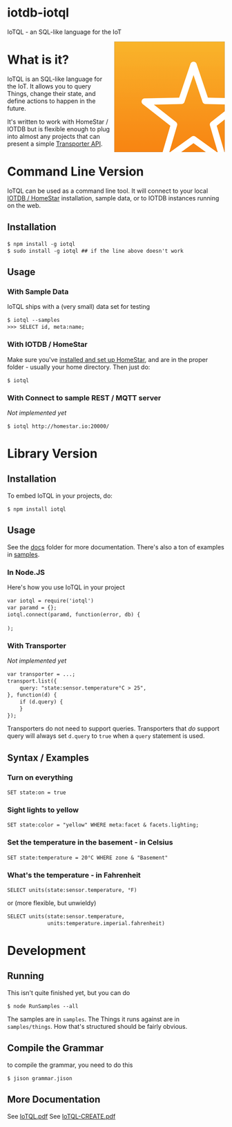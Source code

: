 # iotdb-iotql
IoTQL - an SQL-like language for the IoT

<img src="https://raw.githubusercontent.com/dpjanes/iotdb-homestar/master/docs/HomeStar.png" align="right" style="margin-left: 10px; "/>

# What is it?

IoTQL is an SQL-like language for the IoT. 
It allows you to query Things, change their state, and define actions to happen in the future.

It's written to work with HomeStar / IOTDB but is flexible enough to plug into almost any projects that can present a simple [Transporter API](https://github.com/dpjanes/iotdb-transport).

# Command Line Version

IoTQL can be used as a command line tool. 
It will connect to your local [IOTDB / HomeStar](https://homestar.io/about/install) installation, sample data, or to IOTDB instances running on the web.

## Installation

	$ npm install -g iotql
	$ sudo install -g iotql ## if the line above doesn't work
	
## Usage
### With Sample Data

IoTQL ships with a (very small) data set for testing

	$ iotql --samples
	>>> SELECT id, meta:name;

### With IOTDB / HomeStar

Make sure you've [installed and set up HomeStar](https://homestar.io/about/install), and are in the proper folder - usually your home directory. Then just do:

	$ iotql 
	
### With Connect to sample REST / MQTT server

_Not implemented yet_

	$ iotql http://homestar.io:20000/
	
# Library Version

## Installation
To embed IoTQL in your projects, do:

	$ npm install iotql

## Usage

See the [docs](./docs) folder for more documentation. There's also a ton of examples in [samples](./samples).

### In Node.JS
Here's how you use IoTQL in your project

	var iotql = require('iotql')
	var paramd = {};
	iotql.connect(paramd, function(error, db) {
		
	);
	
### With Transporter

_Not implemented yet_

	var transporter = ...;
	transport.list({
		query: "state:sensor.temperature°C > 25",
	}, function(d) {
		if (d.query) {
		}
	});
	
Transporters do not need to support queries. 
Transporters that _do_ support query will always set <code>d.query</code>
to <code>true</code> when a <code>query</code> statement is used.

## Syntax / Examples

### Turn on everything

	SET state:on = true
	
### Sight lights to yellow

	SET state:color = "yellow" WHERE meta:facet & facets.lighting;
	
### Set the temperature in the basement - in Celsius

	SET state:temperature = 20°C WHERE zone & "Basement"

### What's the temperature - in Fahrenheit

	SELECT units(state:sensor.temperature, °F)
	
or (more flexible, but unwieldy)

	SELECT units(state:sensor.temperature,
	             units:temperature.imperial.fahrenheit)
	
# Development
## Running

This isn't quite finished yet, but you can do

    $ node RunSamples --all

The samples are in <code>samples</code>. The Things it
runs against are in <code>samples/things</code>. 
How that's structured should be fairly obvious.

## Compile the Grammar

to compile the grammar, you need to do this

    $ jison grammar.jison


## More Documentation
See [IoTQL.pdf](https://github.com/dpjanes/iotdb-iotql/blob/master/docs/IoTQL.pdf)
See [IoTQL-CREATE.pdf](https://github.com/dpjanes/iotdb-iotql/blob/master/docs/IoTQL-CREATE.pdf)
